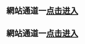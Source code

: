 ## 網站通道一<a rel="nofollow noopener" href="https://ha6662.github.io/image/%E5%A6%82%E4%BD%95%E6%94%B9host%E6%96%87%E4%BB%B6" target="_blank">点击进入</a>
## 網站通道一<a rel="nofollow noopener" href="https://ha6662.github.io/image/%E5%A6%82%E4%BD%95%E6%94%B9host%E6%96%87%E4%BB%B6" target="_blank">点击进入</a>
